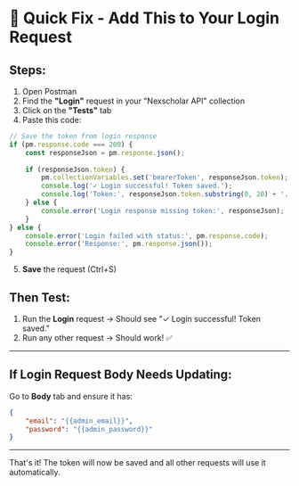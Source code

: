 # 🔧 Quick Fix - Add This to Your Login Request

## Steps:

1. Open Postman
2. Find the **"Login"** request in your "Nexscholar API" collection
3. Click on the **"Tests"** tab
4. Paste this code:

```javascript
// Save the token from login response
if (pm.response.code === 200) {
    const responseJson = pm.response.json();
    
    if (responseJson.token) {
        pm.collectionVariables.set('bearerToken', responseJson.token);
        console.log('✓ Login successful! Token saved.');
        console.log('Token:', responseJson.token.substring(0, 20) + '...');
    } else {
        console.error('Login response missing token:', responseJson);
    }
} else {
    console.error('Login failed with status:', pm.response.code);
    console.error('Response:', pm.response.json());
}
```

5. **Save** the request (Ctrl+S)

## Then Test:

1. Run the **Login** request → Should see "✓ Login successful! Token saved."
2. Run any other request → Should work! ✅

---

## If Login Request Body Needs Updating:

Go to **Body** tab and ensure it has:

```json
{
    "email": "{{admin_email}}",
    "password": "{{admin_password}}"
}
```

---

That's it! The token will now be saved and all other requests will use it automatically.

